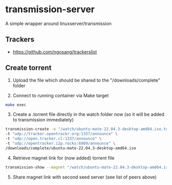 # transmission-server

A simple wrapper around linuxserver/transmission


## Trackers

* https://github.com/ngosang/trackerslist


## Create torrent

1. Upload the file which should be shared to the "/downloads/complete" folder

2. Connect to running container via Make target

```sh
make exec
```


3. Create a .torrent file directly in the watch folder now (so it will be added to transmission immediately)

```sh
transmission-create -o "/watch/ubuntu-mate-22.04.3-desktop-amd64.iso.torrent" \
-t "udp://tracker.opentrackr.org:1337/announce" \
-t "udp://open.tracker.cl:1337/announce" \
-t "udp://opentracker.i2p.rocks:6969/announce" \
/downloads/complete/ubuntu-mate-22.04.3-desktop-amd64.iso
```

4. Retrieve magnet link for (now added) torrent file


```sh
transmission-show --magnet "/watch/ubuntu-mate-22.04.3-desktop-amd64.iso.torrent.added"
```

5. Share magnet link with second seed server (see list of peers above)
